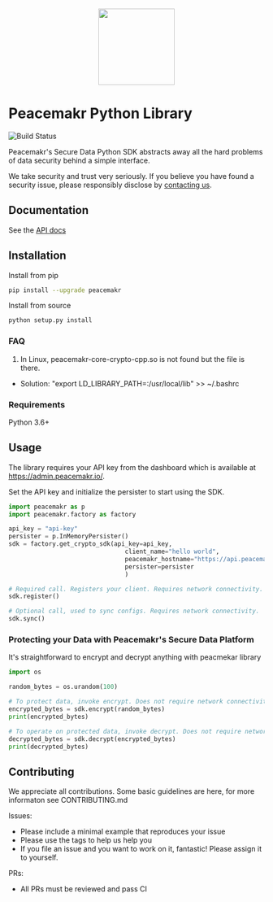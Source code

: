 <p align="center">
  <br>
    <img src="https://admin.peacemakr.io/images/PeacemakrP-Golden.png" width="150"/>
  <br>
</p>

# Peacemakr Python Library

![Build Status](https://github.com/peacemakr-io/peacemakr-python-sdk/workflows/Build%20%26%20Test/badge.svg)

Peacemakr's Secure Data Python SDK abstracts away all the hard problems of data security behind a simple interface.

We take security and trust very seriously. If you believe you have found a security issue, please responsibly disclose by [contacting us](mailto:security@peacemakr.io).

## Documentation

See the [API docs](https://github.com/peacemakr-io/peacemakr-python-sdk/tree/master/docs)

## Installation
Install from pip
```sh
pip install --upgrade peacemakr
```

Install from source
```sh
python setup.py install
```

### FAQ
1. In Linux, peacemakr-core-crypto-cpp.so is not found but the file is there.
  - Solution: "export LD_LIBRARY_PATH=:/usr/local/lib" >> ~/.bashrc
 


### Requirements
Python 3.6+

## Usage
The library requires your API key from the dashboard which is available at https://admin.peacemakr.io/.

Set the API key and initialize the persister to start using the SDK.
```python
import peacemakr as p
import peacemakr.factory as factory

api_key = "api-key"
persister = p.InMemoryPersister()
sdk = factory.get_crypto_sdk(api_key=api_key,
                                client_name="hello world",
                                peacemakr_hostname="https://api.peacemakr.io",
                                persister=persister
                                )

# Required call. Registers your client. Requires network connectivity.
sdk.register()

# Optional call, used to sync configs. Requires network connectivity.
sdk.sync()
```

### Protecting your Data with Peacemakr's Secure Data Platform
It's straightforward to encrypt and decrypt anything with peacmekar library
```python
import os

random_bytes = os.urandom(100)

# To protect data, invoke encrypt. Does not require network connectivity.
encrypted_bytes = sdk.encrypt(random_bytes)
print(encrypted_bytes)

# To operate on protected data, invoke decrypt. Does not require network connectivity.
decrypted_bytes = sdk.decrypt(encrypted_bytes)
print(decrypted_bytes)
```

## Contributing
We appreciate all contributions. Some basic guidelines are here, for more informaton
see CONTRIBUTING.md

Issues:
- Please include a minimal example that reproduces your issue
- Please use the tags to help us help you
- If you file an issue and you want to work on it, fantastic! Please assign it to yourself.

PRs:
- All PRs must be reviewed and pass CI
